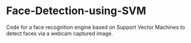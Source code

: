# Face-Detection-using-SVM
Code for a face recognition engine based on Support Vector Machines to detect faces via a webcam captured image. 



